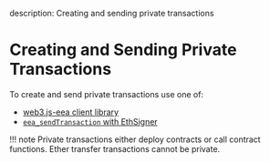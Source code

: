 description: Creating and sending private transactions
<!--- END of page meta data -->

# Creating and Sending Private Transactions 

To create and send private transactions use one of: 

* [web3.js-eea client library](eeajs.md)
* [`eea_sendTransaction` with EthSigner](https://docs.ethsigner.pegasys.tech/en/latest/Using-EthSigner/Using-EthSigner/) 

!!! note
    Private transactions either deploy contracts or call contract functions. 
    Ether transfer transactions cannot be private. 